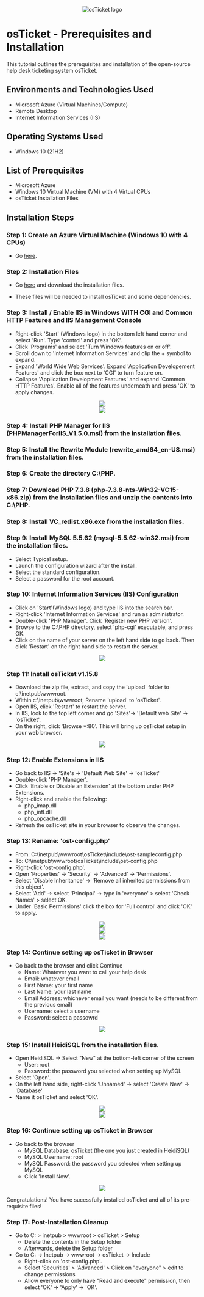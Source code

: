 <p align="center">
<img src="https://i.imgur.com/Clzj7Xs.png" alt="osTicket logo"/>
</p>

<h1>osTicket - Prerequisites and Installation</h1>
This tutorial outlines the prerequisites and installation of the open-source help desk ticketing system osTicket.<br />




<h2>Environments and Technologies Used</h2>

- Microsoft Azure (Virtual Machines/Compute)
- Remote Desktop
- Internet Information Services (IIS)

<h2>Operating Systems Used </h2>

- Windows 10</b> (21H2)

<h2>List of Prerequisites</h2>

- Microsoft Azure
- Windows 10 Virtual Machine (VM) with 4 Virtual CPUs
- osTicket Installation Files


<h2>Installation Steps</h2>

<h3> Step 1: Create an Azure Virtual Machine (Windows 10 with 4 CPUs)</h3>

- Go [here](https://portal.azure.com/).

<h3> Step 2: Installation Files</h3>

- Go [here](https://drive.google.com/drive/u/0/folders/1APMfNyfNzcxZC6EzdaNfdZsUwxWYChf6) and download the installation files.

- These files will be needed to install osTicket and some dependencies.

<h3>Step 3: Install / Enable IIS in Windows WITH CGI and Common HTTP Features and IIS Management Console</h3>

- Right-click 'Start' (Windows logo) in the bottom left hand corner and select 'Run'. Type 'control' and press 'OK'.
- Click 'Programs' and select 'Turn Windows features on or off'.
- Scroll down to 'Internet Information Services' and clip the + symbol to expand.
- Expand 'World Wide Web Services'. Expand 'Application Developement Features' and click the box next to 'CGI' to turn feature on.
- Collapse 'Application Development Features' and expand 'Common HTTP Features'. Enable all of the features underneath and press 'OK' to apply changes.


<div align="center"><img src="https://github.com/user-attachments/assets/8f894229-465c-46ef-96f9-a0241ef86ad8"></div>

<div align="center"><img src="https://github.com/user-attachments/assets/e6cac2e8-8a62-4e54-b528-fdbeaa46a855"></div>




<h3>Step 4: Install PHP Manager for IIS (PHPManagerForIIS_V1.5.0.msi) from the installation files.
</h3>

<h3>Step 5: Install the Rewrite Module (rewrite_amd64_en-US.msi) from the installation files.
</h3>

<h3>Step 6: Create the directory C:\PHP.
</h3>

<h3>Step 7: Download PHP 7.3.8 (php-7.3.8-nts-Win32-VC15-x86.zip) from the installation files and unzip the contents into C:\PHP.
</h3>

<h3>Step 8: Install VC_redist.x86.exe from the installation files.
</h3>

<h3>Step 9: Install MySQL 5.5.62 (mysql-5.5.62-win32.msi) from the installation files.</h3>

- Select Typical setup.
- Launch the configuration wizard after the install.
- Select the standard configuration.
- Select a password for the root account.

<h3>Step 10: Internet Information Services (IIS) Configuration</h3>

- Click on 'Start'(Windows logo) and type IIS into the search bar.
- Right-click 'Internet Information Services' and run as administrator.
- Double-click 'PHP Manager'. Click 'Register new PHP version'.
- Browse to the C:\PHP directory, select 'php-cgi' executable, and press OK.
- Click on the name of your server on the left hand side to go back. Then click 'Restart' on the right hand side to restart the server.

<div align="center"><img src="https://github.com/user-attachments/assets/c4ea48b6-e9f8-4d02-b667-f56b2f173236"></div>

<h3>Step 11: Install osTicket v1.15.8</h3>

- Download the zip file, extract, and copy the 'upload' folder to c:\inetpub\wwwroot.
- Within c:\inetpub\wwwroot, Rename 'upload' to 'osTicket'.
- Open IIS, click 'Restart' to restart the server.
- In IIS, look to the top left corner and go 'Sites'-> 'Default web Site' -> 'osTicket'.
- On the right, click 'Browse *:80'. This will bring up osTicket setup in your web browser.

<div align="center"><img src="https://github.com/user-attachments/assets/85e2301f-ddb7-4998-b0a1-43e21ee211e8)"></div>

<h3>Step 12: Enable Extensions in IIS</h3>

- Go back to IIS -> 'Site's -> 'Default Web Site' -> 'osTicket'
- Double-click 'PHP Manager'.
- Click 'Enable or Disable an Extension' at the bottom under PHP Extensions.
- Right-click and enable the following:
    - php_imap.dll
    - php_intl.dll
    - php_opcache.dll
- Refresh the osTicket site in your browser to observe the changes.

<h3>Step 13: Rename: 'ost-config.php'</h3>

- From: C:\inetpub\wwwroot\osTicket\include\ost-sampleconfig.php
- To: C:\inetpub\wwwroot\osTicket\include\ost-config.php
- Right-click 'ost-config.php'.
- Open 'Properties' -> 'Security' -> 'Advanced' -> 'Permissions'.
- Select 'Disable Inheritance' -> 'Remove all inherited permissions from this object'.
- Select 'Add' -> select 'Principal' -> type in 'everyone' > select 'Check Names' > select OK.
- Under 'Basic Permissions' click the box for 'Full control' and click 'OK' to apply.

<div align="center"><img src="https://github.com/user-attachments/assets/9ebf7796-12e2-408d-bcce-5a96777ff3ec)"></div>

<div align="center"><img src="https://github.com/user-attachments/assets/120510c9-48d6-4f8e-b0b7-0662f6619823"></div>

<div align="center"><img src="https://github.com/user-attachments/assets/3a9828e5-9b79-460d-9588-43b73567a780"></div>

<h3>Step 14: Continue setting up osTicket in Browser</h3>

- Go back to the browser and click Continue
  - Name: Whatever you want to call your help desk
  - Email: whatever email 
  - First Name: your first name
  - Last Name: your last name
  - Email Address: whichever email you want (needs to be different from the previous email)
  - Username: select a username 
  - Password: select a passowrd
 
<div align="center"><img src="https://github.com/user-attachments/assets/25a61db1-57ad-4607-a268-e2097e0d111c"></div>

<h3>Step 15: Install HeidiSQL from the installation files.</h3>

- Open HeidiSQL -> Select "New" at the bottom-left corner of the screen
   - User: root
   - Password: the password you selected when setting up MySQL
- Select 'Open'.
- On the left hand side, right-click 'Unnamed' -> select 'Create New' -> 'Database'
- Name it osTicket and select 'OK'.

<div align="center"><img src="https://github.com/user-attachments/assets/d86eb6c4-ff45-4cac-a51b-758be3763b98"></div>
<div align="center"><img src="https://github.com/user-attachments/assets/44687039-3b7f-43a1-a8c1-d74f99f5d0eb"></div>

<h3>Step 16: Continue setting up osTicket in Browser</h3>

- Go back to the browser
	- MySQL Database: osTicket (the one you just created in HeidiSQL)
	- MySQL Username: root
	- MySQL Password: the password you selected when setting up MySQL
	- Click 'Install Now'.

<div align="center"><img src="https://github.com/user-attachments/assets/b1fc524f-7462-4e9e-8f13-d29219b897ed"></div>

Congratulations! You have sucessfully installed osTicket and all of its pre-requisite files!


<h3>Step 17: Post-Installation Cleanup</h3>

- Go to C: > inetpub > wwwroot > osTicket > Setup
    - Delete the contents in the Setup folder
    - Afterwards, delete the Setup folder
- Go to C: -> Inetpub -> wwwroot -> osTicket -> Include
    - Right-click on 'ost-config.php'. 
    - Select 'Securities' > 'Advanced' > Click on "everyone" > edit to change permissions
	- Allow everyone to only have "Read and execute" permission, then select 'OK' -> 'Apply' -> 'OK'.


























